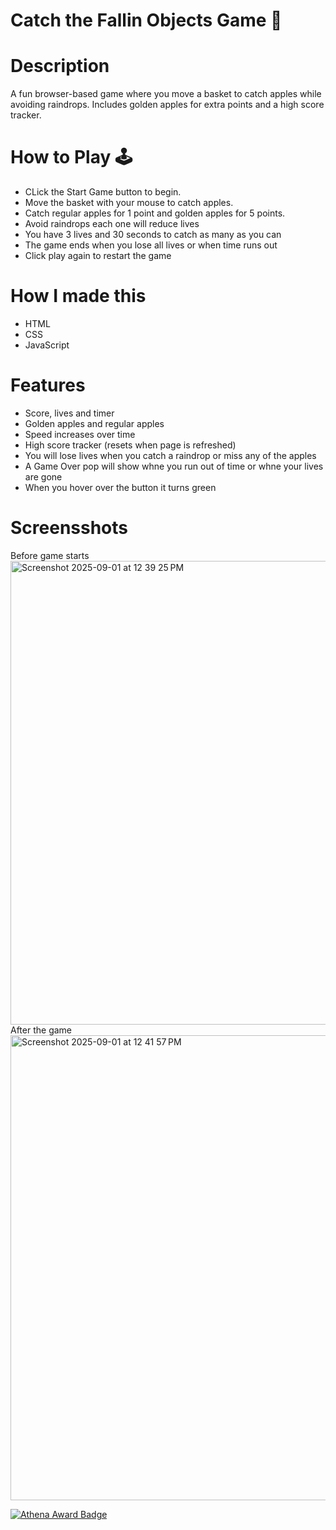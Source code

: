 # Catch the Fallin Objects Game  🍎

# Description
A fun browser-based game where you move a basket to catch apples while avoiding raindrops.
Includes golden apples for extra points and a high score tracker.

# How to Play 🕹️
- CLick the Start Game button to begin.
- Move the basket with your mouse to catch apples.
- Catch regular apples for 1 point and golden apples for 5 points.
- Avoid raindrops each one will reduce lives
- You have 3 lives and 30 seconds to catch as many as you can
- The game ends when you lose all lives or when time runs out
- Click play again to restart the game

# How I made this
- HTML
- CSS
- JavaScript

# Features
- Score, lives and timer
- Golden apples and regular apples
- Speed increases over time
- High score tracker (resets when page is refreshed)
- You will lose lives when you catch a raindrop or miss any of the apples
- A Game Over pop will show whne you run out of time or whne your lives are gone
- When you hover over the button it turns green

# Screensshots
Before game starts
<img width="1465" height="742" alt="Screenshot 2025-09-01 at 12 39 25 PM" src="https://github.com/user-attachments/assets/2c60bb46-578b-4c68-86d8-fe1accb02759" />
After the game
<img width="1469" height="744" alt="Screenshot 2025-09-01 at 12 41 57 PM" src="https://github.com/user-attachments/assets/c64235a0-1c49-4a6a-9307-b71b63437ed0" />

[![Athena Award Badge](https://img.shields.io/endpoint?url=https%3A%2F%2Faward.athena.hackclub.com%2Fapi%2Fbadge)](https://award.athena.hackclub.com?utm_source=readme)


